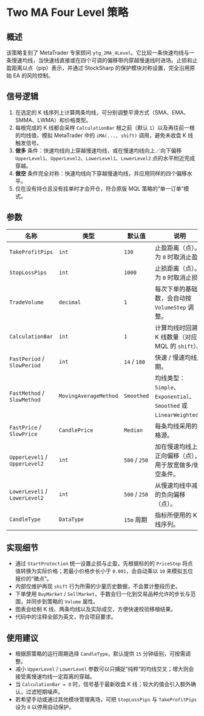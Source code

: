 # Two MA Four Level 策略

## 概述
该策略复刻了 MetaTrader 专家顾问 `ytg_2MA_4Level`。它比较一条快速均线与一条慢速均线，当快速线直接或在四个可调的偏移带内穿越慢速线时进场。止损和止盈距离以点（pip）表示，并通过 StockSharp 的保护模块对称设置，完全沿用原始 EA 的风险控制。

## 信号逻辑
1. 在选定的 K 线序列上计算两条均线，可分别调整平滑方式（SMA、EMA、SMMA、LWMA）和价格类型。
2. 每根完成的 K 线都会采样 `CalculationBar` 根之前（默认 `1`）以及再往前一根的均线值，模拟 MetaTrader 中的 `iMA(..., shift)` 调用，避免未收盘 K 线触发信号。
3. **做多** 条件：快速均线向上穿越慢速均线，或在慢速均线向上／向下偏移 `UpperLevel1`、`UpperLevel2`、`LowerLevel1`、`LowerLevel2` 点的水平附近完成穿越。
4. **做空** 条件完全对称：快速均线向下穿越慢速均线，并应用同样的四个偏移水平。
5. 仅在没有持仓且没有挂单时才会开仓，符合原版 MQL 策略的“单一订单”模式。

## 参数
| 名称 | 类型 | 默认值 | 说明 |
| --- | --- | --- | --- |
| `TakeProfitPips` | `int` | `130` | 止盈距离（点）。为 `0` 时取消止盈。 |
| `StopLossPips` | `int` | `1000` | 止损距离（点）。为 `0` 时取消止损。 |
| `TradeVolume` | `decimal` | `1` | 每次下单的基础手数，会自动按 `VolumeStep` 调整。 |
| `CalculationBar` | `int` | `1` | 计算均线时回溯的 K 线数量（对应 MQL 的 `shift`）。 |
| `FastPeriod` / `SlowPeriod` | `int` | `14` / `180` | 快速 / 慢速均线周期。 |
| `FastMethod` / `SlowMethod` | `MovingAverageMethod` | `Smoothed` | 均线类型：`Simple`、`Exponential`、`Smoothed` 或 `LinearWeighted`。 |
| `FastPrice` / `SlowPrice` | `CandlePrice` | `Median` | 每条均线采用的价格源。 |
| `UpperLevel1` / `UpperLevel2` | `int` | `500` / `250` | 加在慢速均线上的正向偏移（点），用于放宽做多/做空条件。 |
| `LowerLevel1` / `LowerLevel2` | `int` | `500` / `250` | 从慢速均线中减去的负向偏移（点）。 |
| `CandleType` | `DataType` | `15m` 周期 | 指标所使用的 K 线序列。 |

## 实现细节
- 通过 `StartProtection` 统一设置止损与止盈，先根据标的的 `PriceStep` 将点值转换为实际价格；若最小价格步长小于 `0.001`，会自动乘以 `10` 来模拟五位报价的“微点”。
- 内部仅维护再现 `shift` 行为所需的少量历史数据，不会累计整段历史。
- 下单使用 `BuyMarket` / `SellMarket`，手数会归一化到交易品种允许的步长与范围，并同步到策略的 `Volume` 属性。
- 图表会绘制 K 线、两条均线以及实际成交，方便快速校验移植结果。
- 代码中的注释全部为英文，符合项目要求。

## 使用建议
- 根据原策略的运行周期选择 `CandleType`，默认提供 `15` 分钟级别，可按需调整。
- 减小 `UpperLevel` / `LowerLevel` 参数可以只捕捉“纯粹”的均线交叉；增大则会接受离慢速均线一定距离的穿越。
- 当 `CalculationBar = 0` 时，信号基于最新收盘 K 线；较大的值会引入额外确认，过滤短期噪声。
- 若希望手动或通过其他模块管理离场，可把 `StopLossPips` 与 `TakeProfitPips` 设为 `0` 以停用自动保护。
